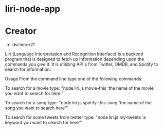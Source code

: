 # liri-node-app

# Creator
- dscherer21

Liri (Language Interpretation and Recognition Interface) is a backend program that is designed to fetch up Information depending upon the commands you give it. It is utilizing API's from Twitter, OMDB, and Spotify to search for information.

Usage
From the command line type one of the following commands:

To search for a movie type: "node liri.js movie-this 'the name of the movie you want to search for here'"

To search for a song type: "node liri.js spotify-this-song 'the name of the song you want to search here'"

To search for some tweets from twitter type: "node liri.js my-tweets 'a keyword you want to search for here'"